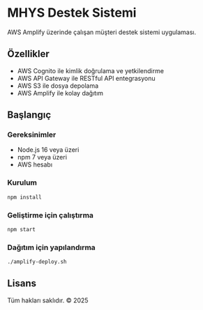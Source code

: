 # MHYS Destek Sistemi

AWS Amplify üzerinde çalışan müşteri destek sistemi uygulaması.

## Özellikler

- AWS Cognito ile kimlik doğrulama ve yetkilendirme
- AWS API Gateway ile RESTful API entegrasyonu
- AWS S3 ile dosya depolama
- AWS Amplify ile kolay dağıtım

## Başlangıç

### Gereksinimler

- Node.js 16 veya üzeri
- npm 7 veya üzeri
- AWS hesabı

### Kurulum

```bash
npm install
```

### Geliştirme için çalıştırma

```bash
npm start
```

### Dağıtım için yapılandırma

```bash
./amplify-deploy.sh
```

## Lisans

Tüm hakları saklıdır. © 2025